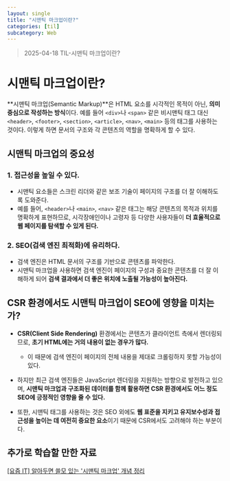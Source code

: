 ```yaml
---
layout: single
title: "시맨틱 마크업이란?"
categories: [til]
subcategory: Web
---
```


> 2025-04-18 TIL-시맨틱 마크업이란?

# 시맨틱 마크업이란?

**시맨틱 마크업(Semantic Markup)**은 HTML 요소를 시각적인 목적이 아닌, **의미 중심으로 작성하는 방식**이다. 예를 들어 `<div>`나 `<span>` 같은 비시맨틱 태그 대신 `<header>`, `<footer>`, `<section>`, `<article>`, `<nav>`, `<main>` 등의 태그를 사용하는 것이다. 이렇게 하면 문서의 구조와 각 콘텐츠의 역할을 명확하게 할 수 있다.

## 시맨틱 마크업의 중요성

### 1. 접근성을 높일 수 있다.

- 시맨틱 요소들은 스크린 리더와 같은 보조 기술이 페이지의 구조를 더 잘 이해하도록 도와준다.
- 예를 들어, `<header>`나 `<main>`, `<nav>` 같은 태그는 해당 콘텐츠의 목적과 위치를 명확하게 표현하므로, 시각장애인이나 고령자 등 다양한 사용자들이 **더 효율적으로 웹 페이지를 탐색할 수 있게 된다.**

### 2. SEO(검색 엔진 최적화)에 유리하다.

- 검색 엔진은 HTML 문서의 구조를 기반으로 콘텐츠를 파악한다.
- 시맨틱 마크업을 사용하면 검색 엔진이 페이지의 구성과 중요한 콘텐츠를 더 잘 이해하게 되어 **검색 결과에서 더 좋은 위치에 노출될 가능성이 높아진다.**

## CSR 환경에서도 시맨틱 마크업이 SEO에 영향을 미치는가?

- **CSR(Client Side Rendering)** 환경에서는 콘텐츠가 클라이언트 측에서 렌더링되므로, **초기 HTML에는 거의 내용이 없는 경우가 많다.**

  - 이 때문에 검색 엔진이 페이지의 전체 내용을 제대로 크롤링하지 못할 가능성이 있다.

- 하지만 최근 검색 엔진들은 JavaScript 렌더링을 지원하는 방향으로 발전하고 있으며, **시맨틱 마크업과 구조화된 데이터를 함께 활용하면 CSR 환경에서도 어느 정도 SEO에 긍정적인 영향을 줄 수 있다.**

- 또한, 시맨틱 태그를 사용하는 것은 SEO 외에도 **웹 표준을 지키고 유지보수성과 접근성을 높이는 데 여전히 중요한 요소**이기 때문에 CSR에서도 고려해야 하는 부분이다.

## 추가로 학습할 만한 자료

[[요즘 IT] 알아두면 쓸모 있는 '시맨틱 마크업' 개념 정리](#https://yozm.wishket.com/magazine/detail/2495/)
